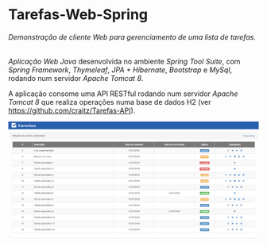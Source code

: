 # **Tarefas-Web-Spring** 
###### Demonstração de cliente Web para gerenciamento de uma lista de tarefas.

*Aplicação Web Java* desenvolvida no ambiente *Spring Tool Suite*, com *Spring Framework*, *Thymeleaf*, *JPA + Hibernate*, *Bootstrap* e *MySql*, rodando num servidor *Apache Tomcat 8*.

A aplicação consome uma API RESTful rodando num servidor *Apache Tomcat 8* que realiza
operações numa base de dados H2 (ver https://github.com/craitz/Tarefas-API).

![tarefas-web-spring.png](https://github.com/craitz/Tarefas-Web-Spring/blob/master/tarefas-web-spring.png)
